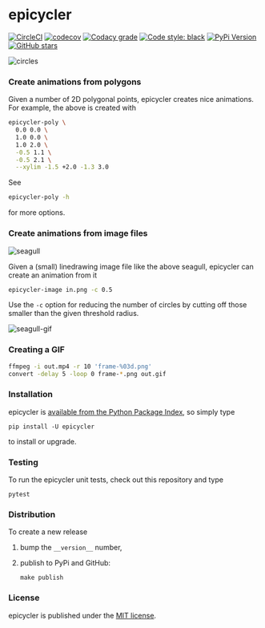 # epicycler

[![CircleCI](https://img.shields.io/circleci/project/github/nschloe/epicycler/master.svg)](https://circleci.com/gh/nschloe/epicycler/tree/master)
[![codecov](https://img.shields.io/codecov/c/github/nschloe/epicycler.svg)](https://codecov.io/gh/nschloe/epicycler)
[![Codacy grade](https://img.shields.io/codacy/grade/7b33b6a288804ab4b4edd74c896be82a.svg)](https://app.codacy.com/app/nschloe/epicycler/dashboard)
[![Code style: black](https://img.shields.io/badge/code%20style-black-000000.svg)](https://github.com/ambv/black)
[![PyPi Version](https://img.shields.io/pypi/v/epicycler.svg)](https://pypi.org/project/epicycler)
[![GitHub stars](https://img.shields.io/github/stars/nschloe/epicycler.svg?logo=github&label=Stars)](https://github.com/nschloe/epicycler)

![circles](https://nschloe.github.io/epicycler/circles.gif)

### Create animations from polygons

Given a number of 2D polygonal points, epicycler creates nice animations. For example,
the above is created with
```bash
epicycler-poly \
  0.0 0.0 \
  1.0 0.0 \
  1.0 2.0 \
  -0.5 1.1 \
  -0.5 2.1 \
  --xylim -1.5 +2.0 -1.3 3.0
```
See
```bash
epicycler-poly -h
```
for more options.

### Create animations from image files
![seagull](https://nschloe.github.io/epicycler/seagull.png)

Given a (small) linedrawing image file like the above seagull,
epicycler can create an animation from it
```bash
epicycler-image in.png -c 0.5
```
Use the `-c` option for reducing the number of circles by cutting off those smaller than
the given threshold radius.

![seagull-gif](https://nschloe.github.io/epicycler/seagull.gif)


### Creating a GIF

```bash
ffmpeg -i out.mp4 -r 10 'frame-%03d.png'
convert -delay 5 -loop 0 frame-*.png out.gif
```

### Installation

epicycler is [available from the Python Package
Index](https://pypi.org/project/epicycler/), so simply type
```
pip install -U epicycler
```
to install or upgrade.

### Testing

To run the epicycler unit tests, check out this repository and type
```
pytest
```

### Distribution

To create a new release

1. bump the `__version__` number,

2. publish to PyPi and GitHub:
    ```
    make publish
    ```

### License

epicycler is published under the [MIT license](https://en.wikipedia.org/wiki/MIT_License).
